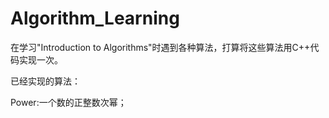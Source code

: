 # Algorithm_Learning
在学习"Introduction to Algorithms"时遇到各种算法，打算将这些算法用C++代码实现一次。

已经实现的算法：

Power:一个数的正整数次幂；

